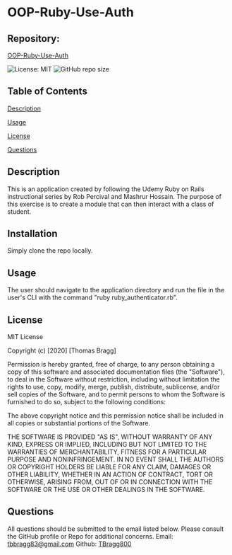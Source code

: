 # OOP-Ruby-Use-Auth

##  Repository: 
[OOP-Ruby-Use-Auth](https://github.com/TBragg800/OOP-Ruby-Use-Auth)

![License: MIT](https://img.shields.io/badge/License-MIT-brightgreen.svg)
![GitHub repo size](https://img.shields.io/github/repo-size/TBragg800/OOP-Ruby-Use-Auth)

## Table of Contents
  [Description](#Description)

  [Usage](#Usage)

  [License](#License)

  [Questions](#Questions)
  
## Description
  This is an application created by following the Udemy Ruby on Rails instructional series by Rob Percival and Mashrur Hossain. The purpose of this exercise is to create a module that can then interact with a class of student.

## Installation
  Simply clone the repo locally.

## Usage
  The user should navigate to the application directory and run the file in the user's CLI with the command "ruby ruby_authenticator.rb". 

## License
  MIT License

Copyright (c) [2020] [Thomas Bragg]

Permission is hereby granted, free of charge, to any person obtaining a copy
of this software and associated documentation files (the "Software"), to deal
in the Software without restriction, including without limitation the rights
to use, copy, modify, merge, publish, distribute, sublicense, and/or sell
copies of the Software, and to permit persons to whom the Software is
furnished to do so, subject to the following conditions:

The above copyright notice and this permission notice shall be included in all
copies or substantial portions of the Software.

THE SOFTWARE IS PROVIDED "AS IS", WITHOUT WARRANTY OF ANY KIND, EXPRESS OR
IMPLIED, INCLUDING BUT NOT LIMITED TO THE WARRANTIES OF MERCHANTABILITY,
FITNESS FOR A PARTICULAR PURPOSE AND NONINFRINGEMENT. IN NO EVENT SHALL THE
AUTHORS OR COPYRIGHT HOLDERS BE LIABLE FOR ANY CLAIM, DAMAGES OR OTHER
LIABILITY, WHETHER IN AN ACTION OF CONTRACT, TORT OR OTHERWISE, ARISING FROM,
OUT OF OR IN CONNECTION WITH THE SOFTWARE OR THE USE OR OTHER DEALINGS IN THE
SOFTWARE.

## Questions
  All questions should be submitted to the email listed below. Please consult the GitHub profile or Repo for additional concerns. 
  Email: tbbragg83@gmail.com
  Github: [TBragg800](http://github.com/TBragg800)


